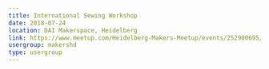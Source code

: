 ```yaml
---
title: International Sewing Workshop
date: 2018-07-24
location: DAI Makerspace, Heidelberg
link: https://www.meetup.com/Heidelberg-Makers-Meetup/events/252900695/
usergroup: makershd
type: usergroup
---
```

